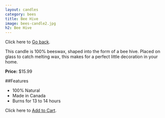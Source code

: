 ```yaml
---
layout: candles
category: bees
title: Bee Hive
image: bees-candle2.jpg
h2: Bee Hive
---
```


Click here to [Go back]({{site.baseurl}}/candles/bees/).

This candle is 100% beeswax, shaped into the form of a bee hive. Placed on glass to catch melting wax, this makes for a perfect little decoration in your home. 

**Price:** $15.99

##Features

- 100% Natural
- Made in Canada
- Burns for 13 to 14 hours

Click here to [Add to Cart]({{site.baseurl}}/cart/).
